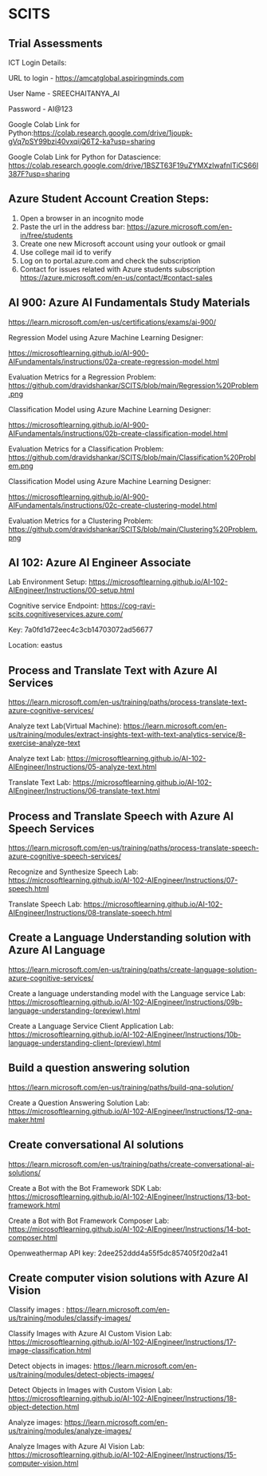 # SCITS

## Trial Assessments

  ICT Login Details:

  URL to login - https://amcatglobal.aspiringminds.com

  User Name - SREECHAITANYA_AI

  Password - AI@123

Google Colab Link for Python:https://colab.research.google.com/drive/1joupk-gVq7pSY99bzi40vxqijQ6T2-ka?usp=sharing

Google Colab Link for Python for Datascience: https://colab.research.google.com/drive/1BSZT63F19uZYMXzIwafnlTiCS66I387F?usp=sharing

## Azure Student Account Creation Steps:
  1. Open a browser in an incognito mode
  2. Paste the url in the address bar: https://azure.microsoft.com/en-in/free/students
  3. Create one new Microsoft account using your outlook or gmail
  4. Use college mail id to verify
  5. Log on to portal.azure.com and check the subscription
  6. Contact for issues related with Azure students subscription https://azure.microsoft.com/en-us/contact/#contact-sales

## AI 900: Azure AI Fundamentals  Study Materials
https://learn.microsoft.com/en-us/certifications/exams/ai-900/

Regression Model using Azure Machine Learning Designer:

https://microsoftlearning.github.io/AI-900-AIFundamentals/instructions/02a-create-regression-model.html

  Evaluation Metrics for a Regression Problem: https://github.com/dravidshankar/SCITS/blob/main/Regression%20Problem.png

Classification Model using Azure Machine Learning Designer:

https://microsoftlearning.github.io/AI-900-AIFundamentals/instructions/02b-create-classification-model.html

  Evaluation Metrics for a Classification Problem: https://github.com/dravidshankar/SCITS/blob/main/Classification%20Problem.png

Classification Model using Azure Machine Learning Designer:

https://microsoftlearning.github.io/AI-900-AIFundamentals/instructions/02c-create-clustering-model.html

  Evaluation Metrics for a Clustering Problem: https://github.com/dravidshankar/SCITS/blob/main/Clustering%20Problem.png

  ## AI 102: Azure AI Engineer Associate
  
  Lab Environment Setup: https://microsoftlearning.github.io/AI-102-AIEngineer/Instructions/00-setup.html

  Cognitive service Endpoint: https://cog-ravi-scits.cognitiveservices.azure.com/
  
  Key: 7a0fd1d72eec4c3cb14703072ad56677

  Location: eastus
  
  ## Process and Translate Text with Azure AI Services
  
  https://learn.microsoft.com/en-us/training/paths/process-translate-text-azure-cognitive-services/

  Analyze text Lab(Virtual Machine): https://learn.microsoft.com/en-us/training/modules/extract-insights-text-with-text-analytics-service/8-exercise-analyze-text

  
  Analyze text Lab: https://microsoftlearning.github.io/AI-102-AIEngineer/Instructions/05-analyze-text.html

  Translate Text Lab: https://microsoftlearning.github.io/AI-102-AIEngineer/Instructions/06-translate-text.html

  ## Process and Translate Speech with Azure AI Speech Services
  
  https://learn.microsoft.com/en-us/training/paths/process-translate-speech-azure-cognitive-speech-services/

  Recognize and Synthesize Speech Lab: https://microsoftlearning.github.io/AI-102-AIEngineer/Instructions/07-speech.html 

  Translate Speech Lab: https://microsoftlearning.github.io/AI-102-AIEngineer/Instructions/08-translate-speech.html

  ## Create a Language Understanding solution with Azure AI Language

  https://learn.microsoft.com/en-us/training/paths/create-language-solution-azure-cognitive-services/

  Create a language understanding model with the Language service Lab: https://microsoftlearning.github.io/AI-102-AIEngineer/Instructions/09b-language-understanding-(preview).html

  Create a Language Service Client Application Lab: https://microsoftlearning.github.io/AI-102-AIEngineer/Instructions/10b-language-understanding-client-(preview).html 


  ## Build a question answering solution

  https://learn.microsoft.com/en-us/training/paths/build-qna-solution/

  Create a Question Answering Solution Lab: https://microsoftlearning.github.io/AI-102-AIEngineer/Instructions/12-qna-maker.html

## Create conversational AI solutions

https://learn.microsoft.com/en-us/training/paths/create-conversational-ai-solutions/

Create a Bot with the Bot Framework SDK Lab: https://microsoftlearning.github.io/AI-102-AIEngineer/Instructions/13-bot-framework.html

Create a Bot with Bot Framework Composer Lab: https://microsoftlearning.github.io/AI-102-AIEngineer/Instructions/14-bot-composer.html

Openweathermap API key: 2dee252ddd4a55f5dc857405f20d2a41

## Create computer vision solutions with Azure AI Vision

Classify images : https://learn.microsoft.com/en-us/training/modules/classify-images/

Classify Images with Azure AI Custom Vision Lab: https://microsoftlearning.github.io/AI-102-AIEngineer/Instructions/17-image-classification.html

Detect objects in images: https://learn.microsoft.com/en-us/training/modules/detect-objects-images/

Detect Objects in Images with Custom Vision Lab: https://microsoftlearning.github.io/AI-102-AIEngineer/Instructions/18-object-detection.html

Analyze images: https://learn.microsoft.com/en-us/training/modules/analyze-images/

Analyze Images with Azure AI Vision Lab: https://microsoftlearning.github.io/AI-102-AIEngineer/Instructions/15-computer-vision.html

